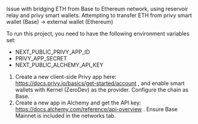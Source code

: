 Issue with bridging ETH from Base to Ethereum network, using reservoir relay and privy smart wallets. Attempting to transfer ETH from privy smart wallet (Base) -> external wallet (Ethereum)

To run this project, you need to have the following environment variables set:

- NEXT_PUBLIC_PRIVY_APP_ID
- PRIVY_APP_SECRET
- NEXT_PUBLIC_ALCHEMY_API_KEY

1. Create a new client-side Privy app here: https://docs.privy.io/basics/get-started/account , and enable smart wallets with Kernel (ZeroDev) as the provider. Configure the chain as Base.
2. Create a new app in Alchemy and get the API key: https://docs.alchemy.com/reference/api-overview . Ensure Base Mainnet is included in the networks tab.